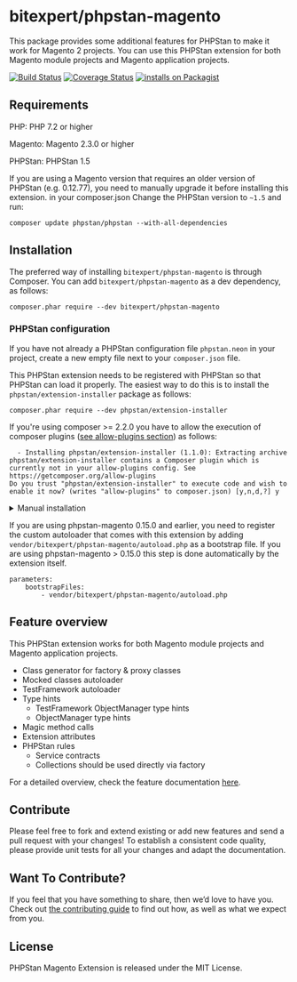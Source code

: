 # bitexpert/phpstan-magento

This package provides some additional features for PHPStan to make it work for Magento 2 projects.
You can use this PHPStan extension for both Magento module projects and Magento application projects.

[![Build Status](https://github.com/bitExpert/phpstan-magento/workflows/ci/badge.svg?branch=master)](https://github.com/bitExpert/phpstan-magento/actions)
[![Coverage Status](https://coveralls.io/repos/github/bitExpert/phpstan-magento/badge.svg?branch=master)](https://coveralls.io/github/bitExpert/phpstan-magento?branch=master)
[![installs on Packagist](https://img.shields.io/packagist/dt/bitExpert/phpstan-magento)](https://packagist.org/packages/bitExpert/phpstan-magento/)

## Requirements

PHP: PHP 7.2 or higher

Magento: Magento 2.3.0 or higher

PHPStan: PHPStan 1.5

If you are using a Magento version that requires an older version of PHPStan (e.g. 0.12.77),  you need to manually upgrade it before 
installing this extension. in your composer.json Change the PHPStan version to `~1.5` and run:

```
composer update phpstan/phpstan --with-all-dependencies
```

## Installation

The preferred way of installing `bitexpert/phpstan-magento` is through Composer.
You can add `bitexpert/phpstan-magento` as a dev dependency, as follows:

```
composer.phar require --dev bitexpert/phpstan-magento
```

### PHPStan configuration

If you have not already a PHPStan configuration file `phpstan.neon` in your project, create a new empty file next to your `composer.json` file.
 
This PHPStan extension needs to be registered with PHPStan so that PHPStan can load it properly.
The easiest way to do this is to install the `phpstan/extension-installer` package as follows:

```
composer.phar require --dev phpstan/extension-installer
```

If you're using composer >= 2.2.0 you have to allow the execution of composer plugins ([see allow-plugins section](https://getcomposer.org/doc/06-config.md#allow-plugins)) as follows:

```
  - Installing phpstan/extension-installer (1.1.0): Extracting archive
phpstan/extension-installer contains a Composer plugin which is currently not in your allow-plugins config. See https://getcomposer.org/allow-plugins
Do you trust "phpstan/extension-installer" to execute code and wish to enable it now? (writes "allow-plugins" to composer.json) [y,n,d,?] y
```

<details>
  <summary>Manual installation</summary>

If you don't want to use `phpstan/extension-installer`, include extension.neon in your project's PHPStan config:

```neon
includes:
	- vendor/bitexpert/phpstan-magento/extension.neon
```
</details>

If you are using phpstan-magento 0.15.0 and earlier, you need to register the custom autoloader that comes with this extension by adding `vendor/bitexpert/phpstan-magento/autoload.php`
as a bootstrap file. If you are using phpstan-magento > 0.15.0 this step is done automatically by the extension itself.

```neon
parameters:
	bootstrapFiles:
		- vendor/bitexpert/phpstan-magento/autoload.php
```

## Feature overview

This PHPStan extension works for both Magento module projects and Magento application projects.

- Class generator for factory & proxy classes
- Mocked classes autoloader
- TestFramework autoloader
- Type hints
  - TestFramework ObjectManager type hints
  - ObjectManager type hints
- Magic method calls
- Extension attributes
- PHPStan rules
  - Service contracts
  - Collections should be used directly via factory
  
For a detailed overview, check the feature documentation [here](docs/features.md).

## Contribute

Please feel free to fork and extend existing or add new features and send a pull request with your changes! To establish
a consistent code quality, please provide unit tests for all your changes and adapt the documentation.

## Want To Contribute?

If you feel that you have something to share, then we’d love to have you.
Check out [the contributing guide](CONTRIBUTING.md) to find out how, as well as what we expect from you.

## License

PHPStan Magento Extension is released under the MIT License.
